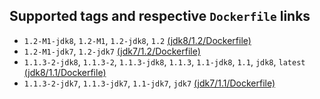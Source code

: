## Supported tags and respective `Dockerfile` links
 * `1.2-M1-jdk8`, `1.2-M1`, `1.2-jdk8`, `1.2` [(jdk8/1.2/Dockerfile)](https://github.com/Zenika/alpine-kotlin/blob/master/jdk8/1.2/Dockerfile)
 * `1.2-M1-jdk7`, `1.2-jdk7` [(jdk7/1.2/Dockerfile)](https://github.com/Zenika/alpine-kotlin/blob/master/jdk7/1.2/Dockerfile)
 * `1.1.3-2-jdk8`, `1.1.3-2`, `1.1.3-jdk8`, `1.1.3`, `1.1-jdk8`, `1.1`, `jdk8`, `latest` [(jdk8/1.1/Dockerfile)](https://github.com/Zenika/alpine-kotlin/blob/master/jdk8/1.1/Dockerfile)
 * `1.1.3-2-jdk7`, `1.1.3-jdk7`, `1.1-jdk7`, `jdk7` [(jdk7/1.1/Dockerfile)](https://github.com/Zenika/alpine-kotlin/blob/master/jdk7/1.1/Dockerfile)
